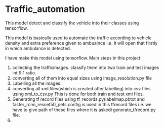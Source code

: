 # Traffic_automation
 This model detect and classify the vehicle into their classes using tensorflow.
 
 This model is basically used to automate the traffic according to vehicle density and extra preference given to ambualnce i.e. it will open that firstly in which ambulance is detected.
 
I have make this model using tensorflow.
Main steps in this project:
1. collecting the  trafficimages.
classify them into two train and test images int 9:1 ratio.
2. converting all of them into equal sizes using image_resolution.py flle
3. Labelling all the images.
4. converting all xml files(which is created after labelling) into csv files using xml_to_csv.py
   This is done for both train and test xml files. 
5. Generating tf record files using tf_records.py(labelmap.pbtxt and faster_rcnn_resnet50_pets.config is used in this tfrecord files i.e. we have to give path of these files where it is askedi generate_tfrecord.py file.
6.  

